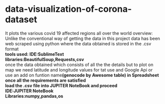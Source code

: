 # data-visualization-of-corona-dataset
It plots the various covid 19 affected regions all over the world 
overview:<br>
Unlike the conventional way of getting the data in this project data has been web scraped using python where the data obtained is stored in the .csv format<br>
<b>tools used:
  IDE:SublimeText<br>
  libraries:BeautifulSoup,Requests,csv</b><br>
once the data obtained which consists of all the the details but to plot on map we need latitude and longitude values
for tat use and Google Api or use an add on funtion name<b>(genocode by Awesome table) in Spreadsheet
once all the requirements are satisfied<br>
load the .csv file into JUPITER NoteBook and proceed<br>
<b>IDE:JUPITER NoteBook<br>
<b>Libraries:numpy,pandas,os

